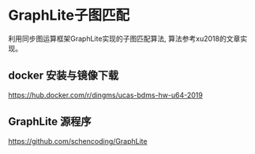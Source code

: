 # GraphLite子图匹配
利用同步图运算框架GraphLite实现的子图匹配算法, 算法参考xu2018的文章实现。
## docker 安装与镜像下载
https://hub.docker.com/r/dingms/ucas-bdms-hw-u64-2019
## GraphLite 源程序
https://github.com/schencoding/GraphLite
